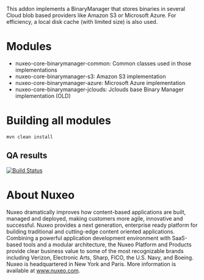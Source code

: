 This addon implements a BinaryManager that stores binaries in several Cloud blob based providers like Amazon S3 or Microsoft Azure.
For efficiency, a local disk cache (with limited size) is also used.

# Modules

- nuxeo-core-binarymanager-common: Common classes used in those implementations
- nuxeo-core-binarymanager-s3: Amazon S3 implementation
- nuxeo-core-binarymanager-azure: Microsoft Azure implementation
- nuxeo-core-binarymanager-jclouds: Jclouds base Binary Manager implementation (OLD)

# Building all modules

    mvn clean install


## QA results

[![Build Status](https://qa.nuxeo.org/jenkins/buildStatus/icon?job=addons_nuxeo-core-binarymanager-cloud-master)](https://qa.nuxeo.org/jenkins/job/addons_nuxeo-core-binarymanager-cloud-master/)

# About Nuxeo

Nuxeo dramatically improves how content-based applications are built, managed and deployed, making customers more agile, innovative and successful. Nuxeo provides a next generation, enterprise ready platform for building traditional and cutting-edge content oriented applications. Combining a powerful application development environment with SaaS-based tools and a modular architecture, the Nuxeo Platform and Products provide clear business value to some of the most recognizable brands including Verizon, Electronic Arts, Sharp, FICO, the U.S. Navy, and Boeing. Nuxeo is headquartered in New York and Paris. More information is available at www.nuxeo.com.
